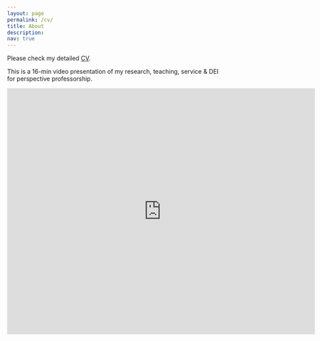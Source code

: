 ```yaml
---
layout: page
permalink: /cv/
title: About
description:
nav: true
---
```

Please check my detailed <a href='/assets/pdf/FeiLiu_CV_EN.pdf'>CV</a>.

This is a 16-min video presentation of my research, teaching, service & DEI for perspective professorship.

<iframe width="720" height="576" src="https://www.youtube.com/embed/zcZDbzwfKJ0" title="YouTube video player" frameborder="0" allow="accelerometer; autoplay; clipboard-write; encrypted-media; gyroscope; picture-in-picture; web-share" allowfullscreen=""></iframe>


<!-- If the embedded version below does not work, you can download a copy <a href='/assets/pdf/FeiLiu_CV_EN.pdf'>here</a>.
<object data="/assets/pdf/FeiLiu_CV_EN.pdf#view=FitH&pagemode=none" type="application/pdf" style="width:100%;height:100vh">
	<embed src="/assets/pdf/FeiLiu_CV_EN.pdf#view=FitH&pagemode=none" type="application/pdf" />
</object>  -->
